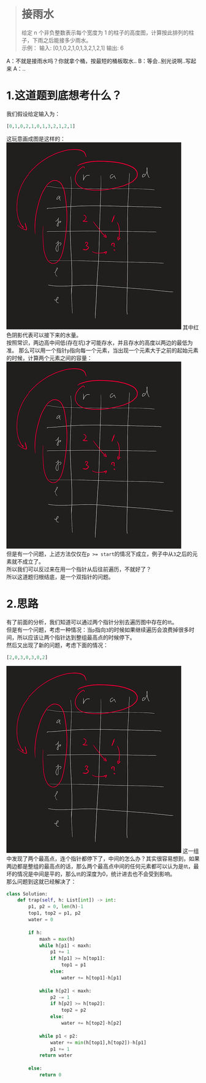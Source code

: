># 接雨水  
>给定 n 个非负整数表示每个宽度为 1 的柱子的高度图，计算按此排列的柱子，下雨之后能接多少雨水。   
>示例：
>输入: [0,1,0,2,1,0,1,3,2,1,2,1]
>输出: 6
  
A：不就是接雨水吗？你就拿个桶，按最短的桶板取水..
B：等会..别光说啊..写起来
A：..

# 1.这道题到底想考什么？  
我们假设给定输入为： 
```python
[0,1,0,2,1,0,1,3,2,1,2,1]
```
这玩意画成图是这样的：  
![1](https://raw.githubusercontent.com/Shiro-umi/Do_Some_Algorithm_Test/master/LeetCode%4072%20%E7%BC%96%E8%BE%91%E8%B7%9D%E7%A6%BB/1.png)
其中红色阴影代表可以接下来的水量。  
按照常识，两边高中间低(存在坑)才可能存水，并且存水的高度以两边的最低为准。
那么可以用一个指针`p`指向每一个元素，当出现一个元素大于之前的起始元素的时候，计算两个元素之间的容量：
![1](https://raw.githubusercontent.com/Shiro-umi/Do_Some_Algorithm_Test/master/LeetCode%4072%20%E7%BC%96%E8%BE%91%E8%B7%9D%E7%A6%BB/1.png)  
但是有一个问题，上述方法仅仅在`p >= start`的情况下成立，例子中从`3`之后的元素就不成立了。  
所以我们可以反过来在用一个指针从后往前遍历，不就好了？  
所以这道题归根结底，是一个双指针的问题。  
  
# 2.思路  
有了前面的分析，我们知道可以通过两个指针分别去遍历图中存在的`坑`。  
但是有一个问题，考虑一种情况：当`p`指向`3`的时候如果继续遍历会浪费掉很多时间，所以应该让两个指针达到整组最高点的时候停下。  
然后又出现了新的问题，考虑下面的情况：  
```python
[2,0,3,0,3,0,2]
```
![1](https://raw.githubusercontent.com/Shiro-umi/Do_Some_Algorithm_Test/master/LeetCode%4072%20%E7%BC%96%E8%BE%91%E8%B7%9D%E7%A6%BB/1.png)
这一组中发现了两个最高点，连个指针都停下了，中间的怎么办？其实很容易想到，如果两边都是整组的最高点的话，那么两个最高点中间的任何元素都可以认为是`坑`，最坏的情况是中间是平的，那么`坑`的深度为0，统计进去也不会受到影响。  
那么问题到这就已经解决了：
```python  
class Solution:
    def trap(self, h: List[int]) -> int:
        p1, p2 = 0, len(h)-1
        top1, top2 = p1, p2
        water = 0 
        
        if h:
            maxh = max(h)
            while h[p1] < maxh:
                p1 += 1
                if h[p1] >= h[top1]:
                    top1 = p1
                else:
                    water += h[top1]-h[p1]

            while h[p2] < maxh:
                p2 -= 1
                if h[p2] >= h[top2]:
                    top2 = p2
                else:
                    water += h[top2]-h[p2]

            while p1 < p2:
                water += min(h[top1],h[top2])-h[p1]
                p1 += 1
            return water
        
        else:
            return 0
```
